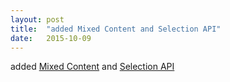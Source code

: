 ```yaml
---
layout: post
title:  "added Mixed Content and Selection API"
date:   2015-10-09
---
```


added [Mixed Content](/spec/mixed-content) and [Selection API](/spec/selection-api)

